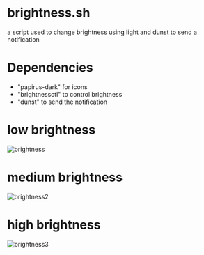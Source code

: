 # brightness.sh #

a script used to change brightness using light and dunst to send a notification

# Dependencies #

* "papirus-dark" for icons
*  "brightnessctl" to control brightness
*   "dunst" to send the notification



# low brightness #

![brightness](https://github.com/fruitsaladchan/brightness.sh/assets/124645742/33a5c59e-c39b-401e-ac43-94e473b0d32b)

# medium brightness #

![brightness2](https://github.com/fruitsaladchan/brightness.sh/assets/124645742/125718b6-5cb4-47a2-8785-47a42cb6e27a)

# high brightness #

![brightness3](https://github.com/fruitsaladchan/brightness.sh/assets/124645742/e23f6836-8af5-4201-a320-b6b366679eb7)
